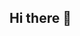 ## Hi there 👋

<!--
**AsiNeo10/AsiNeo10** is a ✨ _special_ ✨ repository because its `README.md` (this file) appears on your GitHub profile.

Here are some ideas to get you started:

- 🔭 I’m currently working on ...me
- 🌱 I’m currently learning ...myself
- 👯 I’m looking to collaborate on ...myself
- 🤔 I’m looking for help with ...myself
- 💬 Ask me about ...myself
- 📫 How to reach me: ...myslef and I
- 😄 Pronouns: ...he/him
- ⚡ Fun fact: ...it's me
-->
